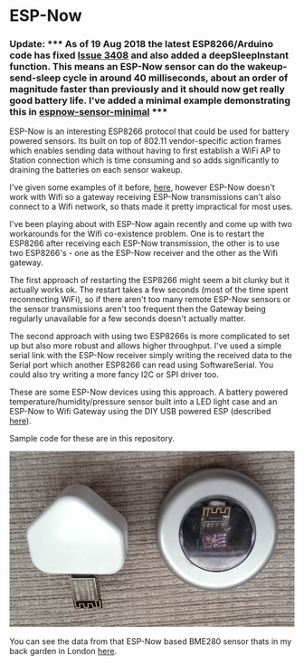 # ESP-Now

### Update: *** As of 19 Aug 2018 the latest ESP8266/Arduino code has fixed [Issue 3408](https://github.com/esp8266/Arduino/issues/3408) and also added a deepSleepInstant function. This means an ESP-Now sensor can do the wakeup-send-sleep cycle in around 40 milliseconds, about an order of magnitude faster than previously and it should now get really good battery life. I've added a minimal example demonstrating this in [espnow-sensor-minimal](https://github.com/HarringayMakerSpace/ESP-Now/blob/master/espnow-sensor-minimal/espnow-sensor-minimal.ino) ***

ESP-Now is an interesting ESP8266 protocol that could be used for battery powered sensors. Its built on top of 802.11 vendor-specific action frames which enables sending data without having to first establish a WiFi AP to Station connection which is time consuming and so adds significantly to draining the batteries on each sensor wakeup.  

I've given some examples of it before, [here](https://github.com/HarringayMakerSpace/IoT/tree/master/ESP-Now), however ESP-Now doesn't work with Wifi so a gateway receiving ESP-Now transmissions can't also connect to a Wifi network, so thats made it pretty impractical for most uses.

I've been playing about with ESP-Now again recently and come up with two workarounds for the Wifi co-existence problem. One is to restart the ESP8266 after receiving each ESP-Now transmission, the other is to use two ESP8266's - one as the ESP-Now receiver and the other as the Wifi gateway.

The first approach of restarting the ESP8266 might seem a bit clunky but it actually works ok. The restart takes a few seconds (most of the time spent reconnecting WiFi), so if there aren't too many remote ESP-Now sensors or the sensor transmissions aren't too frequent then the Gateway being regularly unavailable for a few seconds doesn't actually matter.

The second approach with using two ESP8266s is more complicated to set up but also more robust and allows higher throughput. I've used a simple serial link with the ESP-Now receiver simply writing the received data to the Serial port which another ESP8266 can read using SoftwareSerial. You could also try writing a more fancy I2C or SPI driver too. 

These are some ESP-Now devices using this approach. A battery powered temperature/humidity/pressure sensor built into a LED light case and an ESP-Now to Wifi Gateway using the DIY USB powered ESP (described [here](https://github.com/HarringayMakerSpace/usb-esp)). 

Sample code for these are in this repository.

![Alt text](/doc/devices.jpg?raw=true "ESP-Now sensor and Wifi Gateway")

You can see the data from that ESP-Now based BME280 sensor thats in my back garden in London [here](http://s3.eu-west-2.amazonaws.com/torntrousers/espnow-test1.html).
